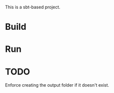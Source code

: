 
This is a sbt-based project.

# Build

# Run

# TODO

Enforce creating the output folder if it doesn't exist.
